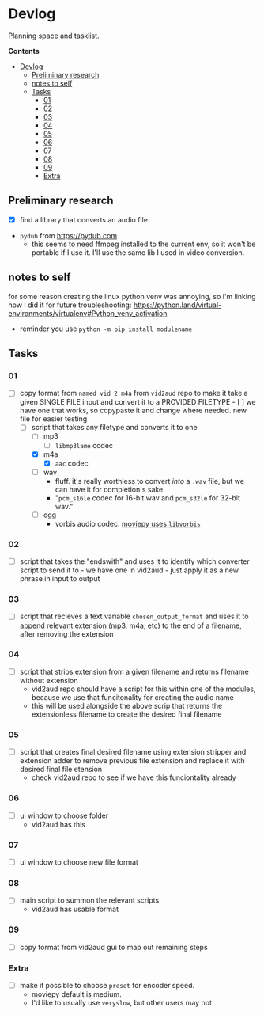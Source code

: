 # Devlog

Planning space and tasklist.


**Contents**

- [Devlog](#devlog)
  - [Preliminary research](#preliminary-research)
  - [notes to self](#notes-to-self)
  - [Tasks](#tasks)
    - [01](#01)
    - [02](#02)
    - [03](#03)
    - [04](#04)
    - [05](#05)
    - [06](#06)
    - [07](#07)
    - [08](#08)
    - [09](#09)
    - [Extra](#extra)

## Preliminary research

 - [x] find a library that converts an audio file
 * `pydub` from https://pydub.com
   * this seems to need ffmpeg installed to the current env, so it won't be portable if I use it. I'll use the same lib I used in video conversion.

## notes to self

for some reason creating the linux python venv was annoying, so i'm linking how I did it for future troubleshooting: https://python.land/virtual-environments/virtualenv#Python_venv_activation

* reminder you use `python -m pip install modulename`

## Tasks

### 01

- [ ] copy format from `named vid 2 m4a` from `vid2aud` repo to make it take a given SINGLE FILE input and convert it to a PROVIDED FILETYPE
      - [ ] we have one that works, so copypaste it and change where needed. new file for easier testing
  - [ ] script that takes any filetype and converts it to one
    - [ ] mp3
      - [ ] `libmp3lame` codec
    - [x] m4a
      - [x] `aac` codec
    - [ ] wav
      - fluff. it's really worthless to convert *into* a `.wav` file, but we can have it for completion's sake.
      - "`pcm_s16le` codec for 16-bit wav and `pcm_s32le` for 32-bit wav."
    - [ ] ogg
      - vorbis audio codec. [moviepy uses `libvorbis`](https://zulko.github.io/moviepy/reference/reference/moviepy.video.VideoClip.VideoClip.html)

### 02

  - [ ] script that takes the "endswith" and uses it to identify which converter script to send it to
        - we have one in vid2aud
        - just apply it as a new phrase in input to output

### 03

 - [ ] script that recieves a text variable `chosen_output_format` and uses it to append relevant extension (mp3, m4a, etc) to the end of a filename, after removing the extension

### 04

 - [ ] script that strips extension from a given filename and returns filename without extension
   - vid2aud repo should have a script for this within one of the modules, because we use that funcitonality for creating the audio name
   - this will be used alongside the above scrip that returns the extensionless filename to create the desired final filename

### 05

 - [ ] script that creates final desired filename using extension stripper and extension adder to remove previous file extension and replace it with desired final file etension
   - check vid2aud repo to see if we have this funciontality already


### 06

 - [ ] ui window to choose folder
   - vid2aud has this

### 07

 - [ ] ui window to choose new file format

### 08

 - [ ] main script to summon the relevant scripts
   - vid2aud has usable format

### 09

- [ ] copy format from vid2aud gui to map out remaining steps

### Extra

  - [ ] make it possible to choose `preset` for encoder speed.
    - moviepy default is medium.
    - I'd like to usually use `veryslow`, but other users may not